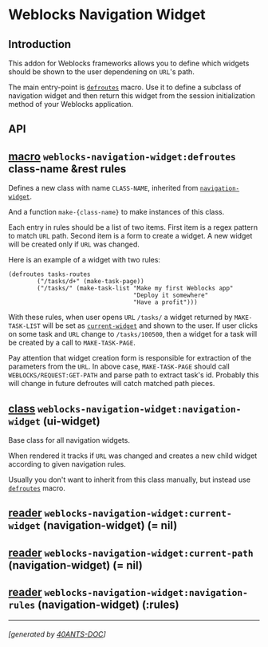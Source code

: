 <a id="x-28WEBLOCKS-NAVIGATION-WIDGET-3A-40README-2040ANTS-DOC-2FLOCATIVES-3ASECTION-29"></a>

# Weblocks Navigation Widget

<a id="introduction"></a>

## Introduction

This addon for Weblocks frameworks allows you to define which widgets should be
shown to the user dependening on `URL`'s path.

The main entry-point is [`defroutes`][1d19] macro. Use it to define a subclass of
navigation widget and then return this widget from the session initialization
method of your Weblocks application.

<a id="api"></a>

## API

<a id="x-28WEBLOCKS-NAVIGATION-WIDGET-3ADEFROUTES-20-2840ANTS-DOC-2FLOCATIVES-3AMACRO-29-29"></a>

## [macro](60da) `weblocks-navigation-widget:defroutes` class-name &rest rules

Defines a new class with name `CLASS-NAME`, inherited from [`navigation-widget`][c6a6].

And a function `make-{class-name}` to make instances of this class.

Each entry in rules should be a list of two items. First item is a regex pattern to match `URL` path.
Second item is a form to create a widget. A new widget will be created only if `URL`
was changed.

Here is an example of a widget with two rules:

```
(defroutes tasks-routes
        ("/tasks/d+" (make-task-page))
        ("/tasks/" (make-task-list "Make my first Weblocks app"
                                   "Deploy it somewhere"
                                   "Have a profit")))
```
With these rules, when user opens `URL` `/tasks/` a widget returned by `MAKE-TASK-LIST`
will be set as [`current-widget`][52ac] and shown to the user. If user clicks on some task
and `URL` change to `/tasks/100500`, then a widget for a task will be created by a call
to `MAKE-TASK-PAGE`.

Pay attention that widget creation form is responsible for extraction of the parameters
from the `URL`. In above case, `MAKE-TASK-PAGE` should call `WEBLOCKS/REQUEST:GET-PATH` and
parse path to extract task's id. Probably this will change in future defroutes will catch
matched path pieces.

<a id="x-28WEBLOCKS-NAVIGATION-WIDGET-3ANAVIGATION-WIDGET-20CLASS-29"></a>

## [class](1fb5) `weblocks-navigation-widget:navigation-widget` (ui-widget)

Base class for all navigation widgets.

When rendered it tracks if `URL` was changed and
creates a new child widget according to given navigation rules.

Usually you don't want to inherit from this class manually,
but instead use [`defroutes`][1d19] macro.

<a id="x-28WEBLOCKS-NAVIGATION-WIDGET-3ACURRENT-WIDGET-20-2840ANTS-DOC-2FLOCATIVES-3AREADER-20WEBLOCKS-NAVIGATION-WIDGET-3ANAVIGATION-WIDGET-29-29"></a>

## [reader](75f0) `weblocks-navigation-widget:current-widget` (navigation-widget) (= nil)

<a id="x-28WEBLOCKS-NAVIGATION-WIDGET-3ACURRENT-PATH-20-2840ANTS-DOC-2FLOCATIVES-3AREADER-20WEBLOCKS-NAVIGATION-WIDGET-3ANAVIGATION-WIDGET-29-29"></a>

## [reader](12cc) `weblocks-navigation-widget:current-path` (navigation-widget) (= nil)

<a id="x-28WEBLOCKS-NAVIGATION-WIDGET-3ANAVIGATION-RULES-20-2840ANTS-DOC-2FLOCATIVES-3AREADER-20WEBLOCKS-NAVIGATION-WIDGET-3ANAVIGATION-WIDGET-29-29"></a>

## [reader](6b99) `weblocks-navigation-widget:navigation-rules` (navigation-widget) (:rules)


[60da]: NIL/blob/883755f145c93d800db12f2c01f27a907da22ea3/src/core.lisp#L118
[1fb5]: NIL/blob/883755f145c93d800db12f2c01f27a907da22ea3/src/core.lisp#L68
[75f0]: NIL/blob/883755f145c93d800db12f2c01f27a907da22ea3/src/core.lisp#L69
[12cc]: NIL/blob/883755f145c93d800db12f2c01f27a907da22ea3/src/core.lisp#L71
[6b99]: NIL/blob/883755f145c93d800db12f2c01f27a907da22ea3/src/core.lisp#L73
[52ac]: index.html#x-28WEBLOCKS-NAVIGATION-WIDGET-3ACURRENT-WIDGET-20-2840ANTS-DOC-2FLOCATIVES-3AREADER-20WEBLOCKS-NAVIGATION-WIDGET-3ANAVIGATION-WIDGET-29-29
[1d19]: index.html#x-28WEBLOCKS-NAVIGATION-WIDGET-3ADEFROUTES-20-2840ANTS-DOC-2FLOCATIVES-3AMACRO-29-29
[c6a6]: index.html#x-28WEBLOCKS-NAVIGATION-WIDGET-3ANAVIGATION-WIDGET-20CLASS-29

* * *
###### [generated by [40ANTS-DOC](https://40ants.com/doc/)]
